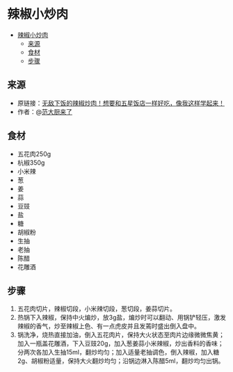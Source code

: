 # 辣椒小炒肉
- [辣椒小炒肉](#辣椒小炒肉)
  - [来源](#来源)
  - [食材](#食材)
  - [步骤](#步骤)
## 来源
* 原链接：[无敌下饭的辣椒炒肉！想要和五星饭店一样好吃，像我这样学起来！](https://www.bilibili.com/video/BV13nt7ehEt9/)
* 作者：@[范大厨来了](https://space.bilibili.com/559000080)
## 食材
* 五花肉250g
* 杭椒350g
* 小米辣
* 葱
* 姜
* 蒜
* 豆豉
* 盐
* 糖
* 胡椒粉
* 生抽
* 老抽
* 陈醋
* 花雕酒
## 步骤
1. 五花肉切片，辣椒切段，小米辣切段，葱切段，姜蒜切片。
2. 热锅下入辣椒，保持中火煸炒，放3g盐，煸炒时可以翻动、用锅铲轻压，激发辣椒的香气，炒至辣椒上色、有一点虎皮并且发蔫时盛出倒入盘中。
3. 锅洗净，烧热直接加油，倒入五花肉片，保持大火状态至肉片边缘微微焦黄；加入一瓶盖花雕酒，下入豆豉20g，加入葱姜蒜小米辣椒，炒出香料的香味；分两次各加入生抽15ml，翻炒均匀；加入适量老抽调色，倒入辣椒，加入糖2g、胡椒粉适量，保持大火翻炒均匀；沿锅边淋入陈醋5ml，翻炒均匀出锅。